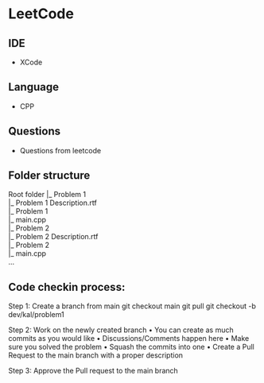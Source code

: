 # LeetCode
## IDE
- XCode

## Language
- CPP

## Questions
- Questions from leetcode

## Folder structure
Root folder
	|_ Problem 1  
	    |_ Problem 1 Description.rtf  
		  |_ Problem 1  
			     |_ main.cpp  
	|_ Problem 2  
		  |_ Problem 2 Description.rtf  
		  |_ Problem 2  
			      |_ main.cpp  
	...


## Code checkin process:

Step 1: Create a branch from main
		git checkout main
		git pull
		git checkout -b dev/kal/problem1

Step 2: Work on the newly created branch 
	•	You can create as much commits as you would like
	•	Discussions/Comments happen here
	•	Make sure you solved the problem
	•	Squash the commits into one
	•	Create a Pull Request to the main branch with a proper description

Step 3: Approve the Pull request to the main branch 




